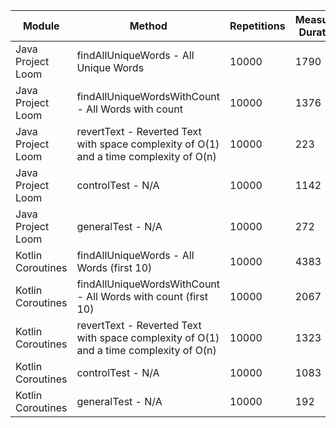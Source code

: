 | Module | Method | Repetitions | Measured Duration | Machine |
|---|---|---|---|---|
| Java Project Loom | findAllUniqueWords - All Unique Words | 10000 | 1790 | Prototype |
| Java Project Loom | findAllUniqueWordsWithCount - All Words with count | 10000 | 1376 | Prototype |
| Java Project Loom | revertText - Reverted Text with space complexity of O(1) and a time complexity of O(n) | 10000 | 223 | Prototype |
| Java Project Loom | controlTest - N/A | 10000 | 1142 | Prototype |
| Java Project Loom | generalTest - N/A | 10000 | 272 | Prototype |
| Kotlin Coroutines | findAllUniqueWords - All Words (first 10) | 10000 | 4383 | Prototype |
| Kotlin Coroutines | findAllUniqueWordsWithCount - All Words with count (first 10) | 10000 | 2067 | Prototype |
| Kotlin Coroutines | revertText - Reverted Text with space complexity of O(1) and a time complexity of O(n) | 10000 | 1323 | Prototype |
| Kotlin Coroutines | controlTest - N/A | 10000 | 1083 | Prototype |
| Kotlin Coroutines | generalTest - N/A | 10000 | 192 | Prototype |
